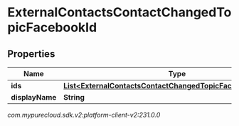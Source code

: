 # ExternalContactsContactChangedTopicFacebookId


## Properties

| Name | Type | Description | Notes |
| ------------ | ------------- | ------------- | ------------- |
| **ids** | [**List&lt;ExternalContactsContactChangedTopicFacebookScopedId&gt;**](ExternalContactsContactChangedTopicFacebookScopedId) |  |  [optional] |
| **displayName** | **String** |  |  [optional] |




_com.mypurecloud.sdk.v2:platform-client-v2:231.0.0_
